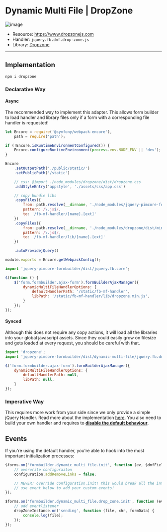 # Dynamic Multi File | DropZone

![image](https://user-images.githubusercontent.com/700119/119269406-daf90080-bbf7-11eb-9059-01485bf2edf7.png)

- Resource: https://www.dropzonejs.com
- Handler: `jquery.fb.dmf.drop-zone.js`
- Library: [Dropzone](https://www.npmjs.com/package/dropzone)

***

## Implementation

```bash
npm i dropzone
```

### Declarative Way

#### Async
The recommended way to implement this adapter. This allows form builder to load handler and library files only if a form with a
corresponding file handler is requested!

```js
let Encore = require('@symfony/webpack-encore'),
    path = require('path');

if (!Encore.isRuntimeEnvironmentConfigured()) {
    Encore.configureRuntimeEnvironment(process.env.NODE_ENV || 'dev');
}

Encore
    .setOutputPath('./public/static/')
    .setPublicPath('/static')

    // css: @import ./node_modules/dropzone/dist/dropzone.css
    .addStyleEntry('appstyle', './assets/css/app.css')

    // copy bundle libs
    .copyFiles({
        from: path.resolve(__dirname, './node_modules/jquery-pimcore-formbuilder/dist/dynamic-multi-file'),
        pattern: /\.js$/,
        to: '/fb-mf-handler/[name].[ext]'
    })
    .copyFiles({
        from: path.resolve(__dirname, './node_modules/dropzone/dist/min'),
        pattern: /\.js$/,
        to: '/fb-mf-handler/lib/[name].[ext]'
    })

    .autoProvidejQuery()

module.exports = Encore.getWebpackConfig();
```

```js
import 'jquery-pimcore-formbuilder/dist/jquery.fb.core';

$(function () {
    $('form.formbuilder.ajax-form').formBuilderAjaxManager({
        dynamicMultiFileHandlerOptions: {
            defaultHandlerPath: '/static/fb-mf-handler',
            libPath: '/static/fb-mf-handler/lib/dropzone.min.js',
        }
    });
});
```

#### Synced
Although this does not require any copy actions, it will load all the libraries into your global javascript assets.
Since they could easily grow on filesize and gets loaded at every request, you should be careful with that.

```js
import 'dropzone';
import 'jquery-pimcore-formbuilder/dist/dynamic-multi-file/jquery.fb.dmf.drop-zone';

$('form.formbuilder.ajax-form').formBuilderAjaxManager({
    dynamicMultiFileHandlerOptions: {
        defaultHandlerPath: null,
        libPath: null,
    }
});
```

### Imperative Way
This requires more work from your side since we only provide a simple jQuery Handler. Read more about the
implementation [here](https://dropzone.gitbook.io/dropzone/getting-started/setup/imperative). You also need to build your own
handler and requires to **[disable the default behaviour](./01_core.md#disable-default-dynamic-multi-file-initialization)**.

## Events
If you're using the default handler, you're able to hook into the most important initialization processes:

```javascript
$forms.on('formbuilder.dynamic_multi_file.init', function (ev, $dmfField, configuration) {
    // overwrite configuraiton
    configuration.addRemoveLinks = false;

    // NEVER! override configuration.init! this would break all the internal server side communication!
    // use event below to add your custom events!
});

$forms.on('formbuilder.dynamic_multi_file.drop_zone.init', function (ev, dropZoneInstance) {
    // add eventlistener
    dropZoneInstance.on('sending', function (file, xhr, formData) {
        console.log(file);
    });
});
```
